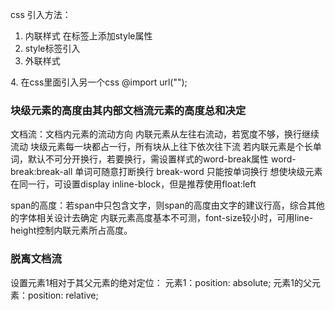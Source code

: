 css 引入方法：
1. 内联样式 在标签上添加style属性
2. style标签引入
3. 外联样式
<link rel="stylesheet" href="">
4. 在css里面引入另一个css @import url("");

### 块级元素的高度由其内部文档流元素的高度总和决定
文档流：文档内元素的流动方向
内联元素从左往右流动，若宽度不够，换行继续流动
块级元素每一块都占一行，所有块从上往下依次往下流
若内联元素是个长单词，默认不可分开换行，若要换行，需设置样式的word-break属性
word-break:break-all 单词可随意打断换行
           break-word 只能按单词换行
想使块级元素在同一行，可设置display inline-block，但是推荐使用float:left

span的高度：若span中只包含文字，则span的高度由文字的建议行高，综合其他的字体相关设计去确定
内联元素高度基本不可测，font-size较小时，可用line-height控制内联元素所占高度。

### 脱离文档流

设置元素1相对于其父元素的绝对定位：
元素1：position: absolute;
元素1的父元素：position: relative;





